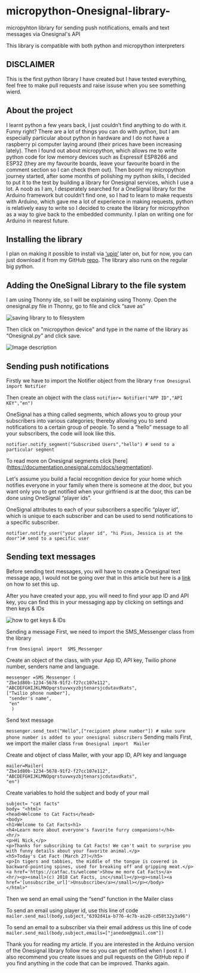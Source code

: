 # micropython-Onesignal-library-
micropyhton library for sending push notifications, emails and text messages via Onesignal's API

This library is compatible with both python and micropython interpreters

## DISCLAIMER
 This is the first python library I have created but I have tested everything, feel free to make pull requests and raise issuse when you see something wierd.
 
 ## About the project
I learnt python a few years back, I just couldn’t find anything to do with it. Funny right? There are a lot of things you can do with python, but I am especially particular about python in hardware and I do not have a raspberry pi computer laying around (their prices have been increasing lately). Then I found out about micropython, which allows me to write python code for low memory devices such as Espressif ESP8266 and ESP32 (they are my favourite boards, leave your favourite board in the comment section so I can check them out). Then boom! my micropython journey started, after some months of polishing my python skills, I decided to put it to the test by building a library for Onesignal services, which I use a lot. A noob as I am, I desperately searched for a OneSignal library for the Arduino framework but couldn’t find one, so I had to learn to make requests with Arduino, which gave me a lot of experience in making requests, python is relatively easy to write so I decided to create the library for micropython as a way to give back to the embedded community. I plan on writing one for Arduino in nearest future.

## Installing the library
I plan on making it possible to install via [‘upip’](https://docs.micropython.org/en/latest/reference/packages.html) later on, but for now, you can just download it from my GitHub [repo](https://github.com/Pius171/Micropython-Onesignal-library-). The library also runs on the regular big python.

## Adding the OneSignal Library to the file system
I am using Thonny ide, so I will be explaining using Thonny.
Open the onesignal.py file in Thonny, go to file and click “save as”


![saving library to to filesystem](https://dev-to-uploads.s3.amazonaws.com/uploads/articles/vmyspns16q3nnhb10jzv.png)

Then click on "micropython device" and type in the name of the library as “Onesignal.py” and click save.

![Image description](https://dev-to-uploads.s3.amazonaws.com/uploads/articles/n5i05g04asr54c9ypxsl.png)

## Sending push notifications
Firstly we have to import the Notifier object from the library
`from Onesignal import Notifier`

Then create an object with the class
`notifier= Notifier("APP ID","API KEY","en")`

OneSignal has a thing called segments, which allows you to group your subscribers into various categories; thereby allowing you to send notifications to a certain group of people.
To send a “hello” message to all your subscribers, the code will look like this.

`notifier.notify_segment("Subscribed Users","hello") # send to a particular segment`

To read more on Onesignal segments click [here] (https://documentation.onesignal.com/docs/segmentation).


Let's assume you build a facial recognition device for your home which notifies everyone in your family when there is someone at the door, but you want only you to get notified when your girlfriend is at the door, this can be done using OneSignal “player ids”.

OneSignal attributes to each of your subscribers a specific “player id”, which is unique to each subscriber and can be used to send notifications to a specific subscriber. 

`notifier.notify_user("your player id", "hi Pius, Jessica is at the door")# send to a specific user`

## Sending text messages
Before sending text messages, you will have to create a Onesignal text message app, I would not be going over that in this article but here is a [link](https://documentation.onesignal.com/docs/sms-quickstart) on how to set this up.

After you have created your app, you will need to find your app ID and API key, you can find this in your messaging app by clicking on settings and then keys & IDs

![how to get keys & IDs](https://dev-to-uploads.s3.amazonaws.com/uploads/articles/q0b1lvz2omgr3bszljpy.png)

Sending a message
First, we need to import the SMS_Messenger class from the library

`from Onesignal import  SMS_Messenger`

Create an object of the class, with your App ID, API key, Twilio phone number, senders name and language.

```
messenger =SMS_Messenger (
"Zbe1d80b-1234-5678-91f2-f27cc107e112",
"ABCDEFGHIJKLMNOpqrstuvwxyzbjtenarsjcdutavdkats",
["Twilio phone number"],
 "sender's name",
 "en"
  )

```


Send text message

`
messenger.send_text("Hello",["recipient phone number"]) # make sure phone number is added to your onesignal subscribers
`
Sending mails
First, we import the mailer class
`from Onesignal import  Mailer`

Create and object of class Mailer, with your app ID, API key and language

```
mailer=Mailer(
"Zbe1d80b-1234-5678-91f2-f27cc107e112",
"ABCDEFGHIJKLMNOpqrstuvwxyzbjtenarsjcdutavdkats",
"en")
```


Create variables to hold the subject and body of your mail

```
subject= "cat facts"
body= "<html>
<head>Welcome to Cat Facts</head>
<body>
<h1>Welcome to Cat Facts<h1>
<h4>Learn more about everyone's favorite furry companions!</h4>
<hr/>
<p>Hi Nick,</p>
<p>Thanks for subscribing to Cat Facts! We can't wait to surprise you with funny details about your favorite animal.</p>
<h5>Today's Cat Fact (March 27)</h5>
<p>In tigers and tabbies, the middle of the tongue is covered in backward-pointing spines, used for breaking off and gripping meat.</p>
<a href='https://catfac.ts/welcome'>Show me more Cat Facts</a>
<hr/><p><small>(c) 2018 Cat Facts, inc</small></p><p><small><a href='[unsubscribe_url]'>Unsubscribe</a></small></p></body>
</html>"
```

Then we send an email using the “send” function in the Mailer class

To send an email using player id, use this line of code
`mailer.send_mail(body,subject,"6392d41a-b776-4c7b-as20-cd58t32y3a96")`

To send an email to a subscriber via their email address us this line of code
`mailer.send_mail(body,subject,emails=["janedoe@gmail.com"])`

Thank you for reading my article. If you are interested in the Arduino version of the Onesignal library follow me so you can get notified when I post it. I also recommend you create issues and pull requests on the GitHub repo if you find anything in the code that can be improved. Thanks again.
